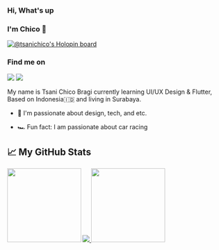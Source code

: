 ### Hi, What's up 
### I'm Chico 👋
[![@tsanichico's Holopin board](https://holopin.me/tsanichico)](https://holopin.io/@tsanichico)

### Find me on

[<img src="https://img.shields.io/badge/gmail-red.svg?&style=for-the-badge&logo=gmail&logoColor=white" />](mailto:hi.tsanichico@gmail.com) [<img src="https://img.shields.io/badge/linkedin-%230077B5.svg?&style=for-the-badge&logo=linkedin&logoColor=white" />](https://www.linkedin.com/in/tsanichico/)

My name is Tsani Chico Bragi currently learning UI/UX Design & Flutter, Based on Indonesia🇮🇩 and living in Surabaya.

- 🤍 I'm passionate about design, tech, and etc.

- 🏎️ Fun fact: I am passionate about car racing 

<!--START_SECTION:stats-->
## &#x1f4c8; My GitHub Stats
<a href="https://github.com/tsanichico">
  <img src="https://github-readme-streak-stats.herokuapp.com?user=tsanichico&theme=blueberry_duo">
  <img height="170em" src="https://github-readme-stats.vercel.app/api?username=tsanichico&theme=tokyonight&show_icons=true" align="left" />
  <img height="170em" src="https://github-readme-stats.vercel.app/api/top-langs/?username=tsanichico&theme=tokyonight&layout=compact" />
</a>
<!--END_SECTION:stats-->
